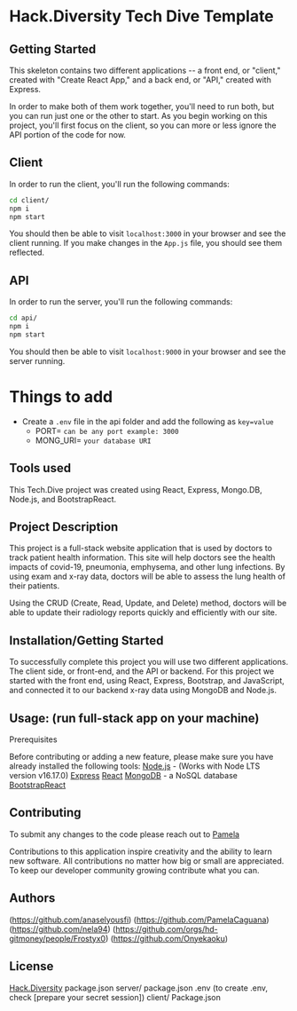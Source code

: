 # Hack.Diversity Tech Dive Template

## Getting Started

This skeleton contains two different applications -- a front end, or "client," created with "Create React App," and a back end, or "API," created with Express. 

In order to make both of them work together, you'll need to run both, but you can run just one or the other to start. As you begin working on this project, you'll first focus on the client, so you can more or less ignore the API portion of the code for now.

## Client
In order to run the client, you'll run the following commands:

```bash
cd client/
npm i
npm start
```

You should then be able to visit `localhost:3000` in your browser and see the client running. If you make changes in the `App.js` file, you should see them reflected.

## API
In order to run the server, you'll run the following commands:

```bash
cd api/
npm i
npm start
```

You should then be able to visit `localhost:9000` in your browser and see the server running.

# Things to add
- Create a `.env` file in the api folder and add the following as `key=value` 
  - PORT= `can be any port example: 3000`
  - MONG_URI= `your database URI`
  
## Tools used
This Tech.Dive project was created using React, Express, Mongo.DB, Node.js, and BootstrapReact. 

## Project Description

This project is a full-stack website application that is used by doctors to track patient health information. This site will help doctors see the health impacts of covid-19, pneumonia, emphysema, and other lung infections. By using exam and x-ray data, doctors will be able to assess the lung health of their patients. 

Using the CRUD (Create, Read, Update, and Delete) method, doctors will be able to update their radiology reports quickly and efficiently with our site. 

## Installation/Getting Started

To successfully complete this project you will use two different applications. The client side, or front-end, and the API or backend. For this project we started with the front end, using React, Express, Bootstrap, and JavaScript, and connected it to our backend x-ray data using MongoDB and Node.js. 

## Usage:  (run full-stack app on your machine)
Prerequisites

Before contributing or adding a new feature, please make sure you have already installed the following tools:
[Node.js](https://nodejs.org/en/) - (Works with Node LTS version v16.17.0)
[Express](https://www.npmjs.com/package/express)
[React](https://reactjs.org/docs/getting-started.html)
[MongoDB](https://www.mongodb.com/) - a NoSQL database
[BootstrapReact](https://react-bootstrap.github.io/) 

## Contributing
To submit any changes to the code please reach out to [Pamela](https://github.com/PamelaCaguana) 

Contributions to this application inspire creativity and the ability to learn new software.
All contributions no matter how big or small are appreciated.
To keep our developer community growing contribute what you can.


## Authors
(https://github.com/anaselyousfi)
(https://github.com/PamelaCaguana)
(https://github.com/nela94)
(https://github.com/orgs/hd-gitmoney/people/Frostyx0)
(https://github.com/Onyekaoku)

## License
[Hack.Diversity](https://www.hackdiversity.com/)
package.json
server/
   package.json
   .env (to create .env, check [prepare your secret session])
client/
   Package.json


